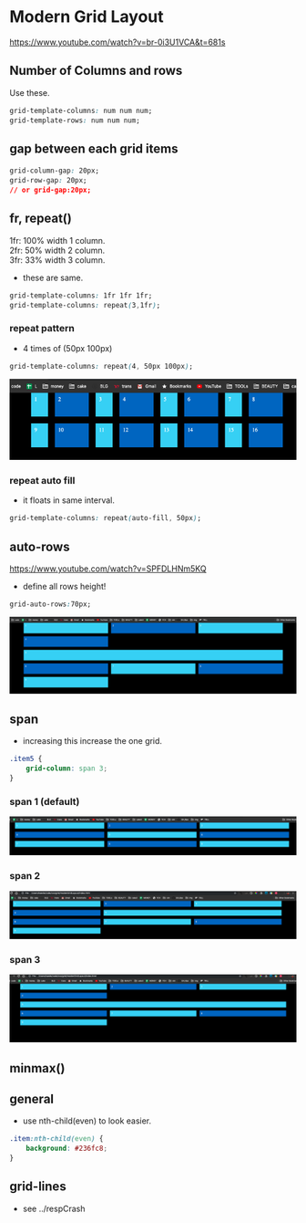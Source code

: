# Modern Grid Layout
https://www.youtube.com/watch?v=br-0i3U1VCA&t=681s

## Number of Columns and rows
Use these.
```css
grid-template-columns: num num num;
grid-template-rows: num num num;
```

## gap between each grid items
```css
grid-column-gap: 20px;
grid-row-gap: 20px;
// or grid-gap:20px;
```
## fr, repeat()
1fr: 100% width 1 column.  
2fr:  50% width 2 column.  
3fr:  33% width 3 column.  

* these are same.
```css
grid-template-columns: 1fr 1fr 1fr;
grid-template-columns: repeat(3,1fr);
```
### repeat pattern
* 4 times of (50px 100px)
```css
grid-template-columns: repeat(4, 50px 100px);
```
![alt](img/pattern.png)
### repeat auto fill
* it floats in same interval.
```css
grid-template-columns: repeat(auto-fill, 50px);
```

## auto-rows
https://www.youtube.com/watch?v=SPFDLHNm5KQ
* define all rows height!
```css
grid-auto-rows:70px;
```
![alt](img/auto-rows.png)

## span
* increasing this increase the one grid.  
```css
.item5 {
    grid-column: span 3;
}
```
### span 1 (default)
![alt](img/span1.png)
### span 2 
![alt](img/span2.png)
### span 3 
![alt](img/span3.png)

## minmax()


## general
* use nth-child(even) to look easier.
```css
.item:nth-child(even) {
    background: #236fc8;
}
```

## grid-lines
* see ../respCrash
